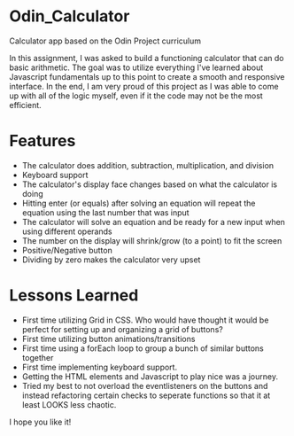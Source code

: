 # Odin_Calculator
Calculator app based on the Odin Project curriculum 

In this assignment, I was asked to build a functioning calculator that can do basic arithmetic.  The goal was to utilize everything I've learned about Javascript fundamentals up to this point to create a smooth and responsive interface.  In the end, I am very proud of this project as I was able to come up with all of the logic myself, even if it the code may not be the most efficient.

# Features
* The calculator does addition, subtraction, multiplication, and division
* Keyboard support
* The calculator's display face changes based on what the calculator is doing
* Hitting enter (or equals) after solving an equation will repeat the equation using the last number that was input
* The calculator will solve an equation and be ready for a new input when using different operands
* The number on the display will shrink/grow (to a point) to fit the screen
* Positive/Negative button 
* Dividing by zero makes the calculator very upset

# Lessons Learned
* First time utilizing Grid in CSS.  Who would have thought it would be perfect for setting up and organizing a grid of buttons?
* First time utilizing button animations/transitions
* First time using a forEach loop to group a bunch of similar buttons together
* First time implementing keyboard support.
* Getting the HTML elements and Javascript to play nice was a journey.
* Tried my best to not overload the eventlisteners on the buttons and instead refactoring certain checks to seperate functions so that it at least LOOKS less chaotic.

I hope you like it!  
